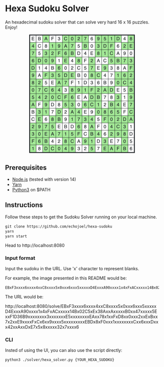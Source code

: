 # Hexa Sudoku Solver
An hexadecimal sudoku solver that can solve very hard 16 x 16 puzzles. Enjoy!
<br>
<p align="center">

<img src="https://raw.githubusercontent.com/echojoel/hexa-sudoku/main/public/img/hexa-sodoku.png" width="350"/>
</p>

## Prerequisites

- [Node.js](https://nodejs.org/en/) (tested with version 14)
- [Yarn](https://yarnpkg.com/)
- [Python3](https://www.python.org) on $PATH

## Instructions

Follow these steps to get the Sudoku Solver running on your local machine.


```shell
git clone https://github.com/echojoel/hexa-sudoku
yarn
yarn start
```

Head to http://localhost:8080

### Input format
Input the sudoku in the URL. 
Use 'x' character to represent blanks.

For example, the image presented in this README would be:
```
EBxF3xxxx6xxxx4xxC8xxxx5x0xxx6xxx5xxxxxD4ExxxA90xxxx1x4xFxACxxxxx14Bx02C5xEx38AxxAxxxxxB0xx47xxxxx5ExxF1D36B9xxxxxxxx3xxxxxxxE5xxxxxxxxEAxx78x1xxFxD8xx0xxx2xxExBxx7x2xxE9xxxxFxCx6xx9xxxx5xxxxxxxxxEBDx8xF0xxx1xxxxxxxxCxx6xxxDxxx42xxAxxDxE7x5x8xxxxx32x7xxxx6
```

The URL would be: 

http://localhost:8080/solve/EBxF3xxxx6xxxx4xxC8xxxx5x0xxx6xxx5xxxxxD4ExxxA90xxxx1x4xFxACxxxxx14Bx02C5xEx38AxxAxxxxxB0xx47xxxxx5ExxF1D36B9xxxxxxxx3xxxxxxxE5xxxxxxxxEAxx78x1xxFxD8xx0xxx2xxExBxx7x2xxE9xxxxFxCx6xx9xxxx5xxxxxxxxxEBDx8xF0xxx1xxxxxxxxCxx6xxxDxxx42xxAxxDxE7x5x8xxxxx32x7xxxx6

### CLI

Insted of using the UI, you can also use the script directly:

```
python3 ./solver/hexa_solver.py {YOUR_HEXA_SUDOKU}
```
